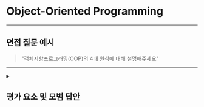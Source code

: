 # Object-Oriented Programming

---

## 면접 질문 예시

> "객체지향프로그래밍(OOP)의 4대 원칙에 대해 설명해주세요"

---

<details>
  <summary><h2> 평가 요소 및 모범 답안</h2></summary>

  ### 1. OOP 4대 원칙 정의, 사용 이유, 방법 이해
  - 포함내용
    * **캡슐화**
      - 정의 : 객체의 상태를 외부로부터 숨기고, 외부에서는 메서드를 통해서만 접근하도록 제한하는 원칙
      - 사용 이유 : 정보 은닉을 통해 외부로부터 내부 정보를 보호하고, 내부 구현의 변경이 외부에 영향을 주지 않아 유지보수에 용이
      - 방법 : 접근 제어자 및 getter/setter 메서도
    * **상속**
      - 정의 : 기존 클래스(부모)의 속성과 동작을 자식 클래스가 물려받아 재사용, 확장할 수 있는 원칙
      - 사용 이유 : 공통 기능을 상위 클래스로 통일함으로 유지보수성 및 코드 재사용성 증가
      - 방법 : extends
    * **추상화**
      - 정의 : 공통적인 기능의 구조만 정의하고 구현 세부사항은 감추는 원칙
      - 사용 이유 : 객체간 역할과 책임 분리하여 유지보수 및 확장에 용이
      - 방법 : abstract class, interface
    * **다형성**
      - 정의 : 하나의 인터페이스나 부모 타입으로 여러 객체를 동일하게 다룰 수 있는 원칙
      - 사용 이유 : 코드 유연성 증가, 구체적인 타입이 아닌 인터페이스 기반 설계 가능
      - 방법 : 상위 타입의 참조변수로 하위 클래스 객체를 사용
    
  ### 2.모범 답안 예시
      "객체지향 프로그래밍(OOP)의 4대 원칙은 캡슐화, 상속, 추상화, 다형성입니다.  
      캡슐화는 객체의 내부 상태를 외부에서 직접 접근하지 못하도록 막고, 필요한 경우 메서드를 통해서만 접근하도록 제한하는 원칙입니다. 이를 통해 객체의 내부 구현이 변경되어도 외부에 영향을 주지 않으며, 유지보수가 쉬워집니다.  
      상속은 기존 클래스의 속성과 메서드를 재사용하고 확장할 수 있는 구조를 말합니다. 코드 재사용성과 일관성을 높이며, 유지보수를 용이하게 해줍니다.  
      추상화는 객체가 수행할 수 있는 공통 기능의 구조만 정의하고, 세부 구현은 숨기는 원칙입니다. 이를 통해 복잡성을 줄이고, 역할에 따른 명확한 설계를 할 수 있습니다. 인터페이스나 추상 클래스를 통해 구현할 수 있습니다.  
      다형성은 하나의 인터페이스나 부모 클래스를 통해 여러 객체를 동일한 방식으로 다룰 수 있게 해주는 성질입니다. 이를 통해 코드를 유연하게 작성하고, 의존성을 줄일 수 있어 확장성과 유지보수성이 높아집니다."
